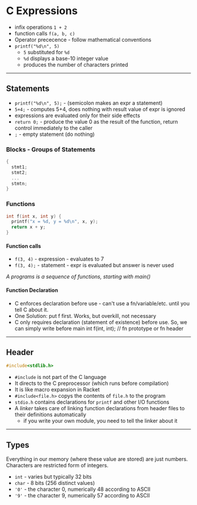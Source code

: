 # C Expressions

* infix operations `1 + 2`
* function calls `f(a, b, c)`
* Operator prececence - follow mathematical conventions
* `printf("%d\n", 5)`
  * `5` substituted for `%d`
  * `%d` displays a base-10 integer value
  * produces the number of characters printed

***

## Statements

* `printf("%d\n", 5);` - (semicolon makes an expr a statement)
* `5+4;` - computes 5+4, does nothing with result
value of expr is ignored
* expressions are evaluated only for their side effects
* `return 0;` - produce the value 0 as the result of the function, return control immediately to the caller
* `;` - empty statement (do nothing)
  
### Blocks - Groups of Statements

```C
{
  stmt1;
  stmt2;
  ...
  stmtn;
}
```

### Functions

```C
int f(int x, int y) {
  printf("x = %d, y = %d\n", x, y);
  return x + y;
}
```

#### Function calls

* `f(3, 4)` - expression - evaluates to 7
* `f(3, 4);` - statement - expr is evaluated but answer is never used

*A programs is a sequence of functions, starting with main()*

#### Function Declaration

* C enforces declaration before use - can't use a fn/variable/etc. until you tell C about it.
* One Solution: put f first. Works, but overkill, not necessary
* C only requires declaration (statement of existence) before use. So, we can simply write before main int f(int, int); // fn prototype or fn header

***

## Header

```C
#include<stdlib.h>
```

* `#include` is not part of the C language
* It directs to the C preprocessor (which runs before compilation)
* It is like macro expansion in Racket
* `#include<file.h>` copys the contents of `file.h` to the program
* `stdio.h` contains declarations for `printf` and other I/O functions
* A *linker* takes care of linking function declarations from header files to their definitions automatically
  * if you write your own module, you need to tell the linker about it

***

## Types

Everything in our memory (where these value are stored) are just numbers. Characters are restricted form of integers.

* `int` - varies but typically 32 bits
* `char` - 8 bits (256 distinct values)
* `'0'` - the character 0, numerically 48 according to ASCII
* `'9'` - the character 9, numerically 57 according to ASCII
